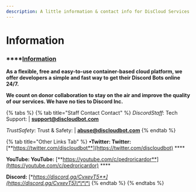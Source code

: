 ```yaml
---
description: A little information & contact info for DisCloud Services & DisCloud Staff.
---
```


# Information

### \*\*\*\*[**Information**](https://discloudbot.com)

**As a flexible, free and easy-to-use container-based cloud platform, we offer developers a simple and fast way to get their Discord Bots online 24/7.**

**We count on donor collaboration to stay on the air and improve the quality of our services. We have no ties to Discord Inc.**

{% tabs %}
{% tab title="Staff Contact Contact" %}
_DiscordStaff_: Tech Support:  \|  **support@discloudbot.com**

_TrustSafety_: Trust & Safety:  \|  **abuse@discloudbot.com**
{% endtab %}

{% tab title="Other Links Tab" %}
**•Twitter: Twitter:** [**https://twitter.com/discloudbot**](https://twitter.com/discloudbot)  ****

**YouTube: YouTube:** [**https://youtube.com/c/pedroricardor**](https://youtube.com/c/pedroricardor)  ****

**Discord:** [**https://discord.gg/CvxevT5**](https://discord.gg/CvxevT5)\*\*\*\*
{% endtab %}
{% endtabs %}

